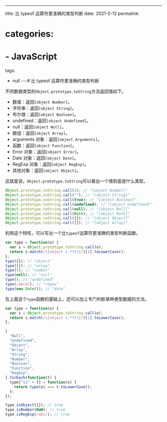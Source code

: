 <!--
 * @Author: yaqian2
 * @Date: 2021-10-26 17:31:58
 * @Description: Description
-->

---

title: 比 typeof 运算符更准确的类型判断
date: 2021-5-12
permalink:

# categories:

# - JavaScript

tags:

- null
  ---# 比 typeof 运算符更准确的类型判断

不同数据类型的`Object.prototype.toString`方法返回值如下。

- 数值：返回`[object Number]`。
- 字符串：返回`[object String]`。
- 布尔值：返回`[object Boolean]`。
- undefined：返回`[object Undefined]`。
- null：返回`[object Null]`。
- 数组：返回`[object Array]`。
- arguments 对象：返回`[object Arguments]`。
- 函数：返回`[object Function]`。
- Error 对象：返回`[object Error]`。
- Date 对象：返回`[object Date]`。
- RegExp 对象：返回`[object RegExp]`。
- 其他对象：返回`[object Object]`。

这就是说，`Object.prototype.toString`可以看出一个值到底是什么类型。

```js
Object.prototype.toString.call(2); // "[object Number]"
Object.prototype.toString.call(""); // "[object String]"
Object.prototype.toString.call(true); // "[object Boolean]"
Object.prototype.toString.call(undefined); // "[object Undefined]"
Object.prototype.toString.call(null); // "[object Null]"
Object.prototype.toString.call(Math); // "[object Math]"
Object.prototype.toString.call({}); // "[object Object]"
Object.prototype.toString.call([]); // "[object Array]"
```

利用这个特性，可以写出一个比`typeof`运算符更准确的类型判断函数。

```js
var type = function(o) {
  var s = Object.prototype.toString.call(o);
  return s.match(/\[object (.*?)\]/)[1].toLowerCase();
};
type({}); // "object"
type([]); // "array"
type(5); // "number"
type(null); // "null"
type(); // "undefined"
type(/abcd/); // "regex"
type(new Date()); // "date"
```

在上面这个`type`函数的基础上，还可以加上专门判断某种类型数据的方法。

```js
var type = function(o) {
  var s = Object.prototype.toString.call(o);
  return s.match(/\[object (.*?)\]/)[1].toLowerCase();
};

[
  "Null",
  "Undefined",
  "Object",
  "Array",
  "String",
  "Number",
  "Boolean",
  "Function",
  "RegExp",
].forEach(function(t) {
  type["is" + t] = function(o) {
    return type(o) === t.toLowerCase();
  };
});

type.isObject({}); // true
type.isNumber(NaN); // true
type.isRegExp(/abc/); // true
```
